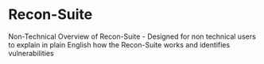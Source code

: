 # Recon-Suite
Non-Technical Overview of Recon-Suite - Designed for non technical users to explain in plain English how the Recon-Suite works and identifies vulnerabilities
